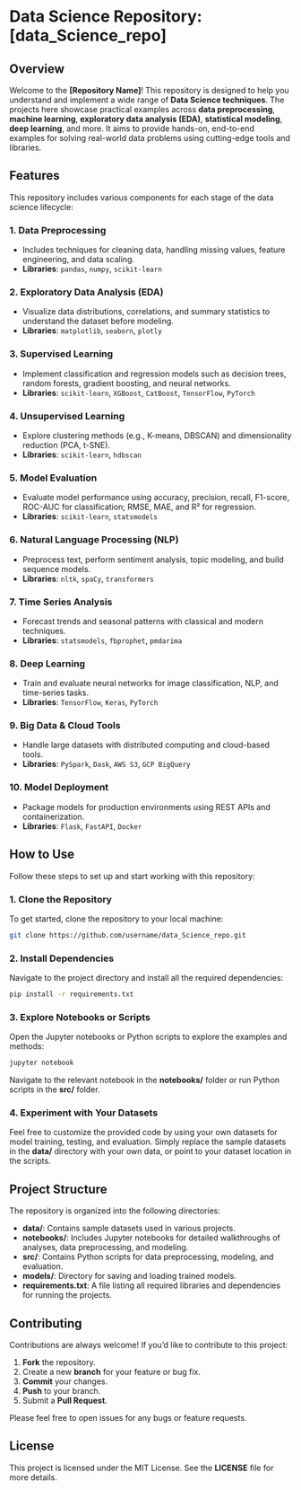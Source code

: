 # Data Science Repository: [data_Science_repo]

## Overview

Welcome to the **[Repository Name]**! This repository is designed to help you understand and implement a wide range of **Data Science techniques**. The projects here showcase practical examples across **data preprocessing**, **machine learning**, **exploratory data analysis (EDA)**, **statistical modeling**, **deep learning**, and more. It aims to provide hands-on, end-to-end examples for solving real-world data problems using cutting-edge tools and libraries.

## Features

This repository includes various components for each stage of the data science lifecycle:

### 1. **Data Preprocessing**  
   - Includes techniques for cleaning data, handling missing values, feature engineering, and data scaling.
   - **Libraries**: `pandas`, `numpy`, `scikit-learn`
   
### 2. **Exploratory Data Analysis (EDA)**  
   - Visualize data distributions, correlations, and summary statistics to understand the dataset before modeling.
   - **Libraries**: `matplotlib`, `seaborn`, `plotly`

### 3. **Supervised Learning**  
   - Implement classification and regression models such as decision trees, random forests, gradient boosting, and neural networks.
   - **Libraries**: `scikit-learn`, `XGBoost`, `CatBoost`, `TensorFlow`, `PyTorch`
   
### 4. **Unsupervised Learning**  
   - Explore clustering methods (e.g., K-means, DBSCAN) and dimensionality reduction (PCA, t-SNE).
   - **Libraries**: `scikit-learn`, `hdbscan`
   
### 5. **Model Evaluation**  
   - Evaluate model performance using accuracy, precision, recall, F1-score, ROC-AUC for classification; RMSE, MAE, and R² for regression.
   - **Libraries**: `scikit-learn`, `statsmodels`

### 6. **Natural Language Processing (NLP)**  
   - Preprocess text, perform sentiment analysis, topic modeling, and build sequence models.
   - **Libraries**: `nltk`, `spaCy`, `transformers`
   
### 7. **Time Series Analysis**  
   - Forecast trends and seasonal patterns with classical and modern techniques.
   - **Libraries**: `statsmodels`, `fbprophet`, `pmdarima`
   
### 8. **Deep Learning**  
   - Train and evaluate neural networks for image classification, NLP, and time-series tasks.
   - **Libraries**: `TensorFlow`, `Keras`, `PyTorch`
   
### 9. **Big Data & Cloud Tools**  
   - Handle large datasets with distributed computing and cloud-based tools.
   - **Libraries**: `PySpark`, `Dask`, `AWS S3`, `GCP BigQuery`
   
### 10. **Model Deployment**  
   - Package models for production environments using REST APIs and containerization.
   - **Libraries**: `Flask`, `FastAPI`, `Docker`

## How to Use

Follow these steps to set up and start working with this repository:

### 1. Clone the Repository

To get started, clone the repository to your local machine:

```bash
git clone https://github.com/username/data_Science_repo.git
```

### 2. Install Dependencies

Navigate to the project directory and install all the required dependencies:

```bash
pip install -r requirements.txt
```

### 3. Explore Notebooks or Scripts

Open the Jupyter notebooks or Python scripts to explore the examples and methods:

```bash
jupyter notebook
```

Navigate to the relevant notebook in the **notebooks/** folder or run Python scripts in the **src/** folder.

### 4. Experiment with Your Datasets

Feel free to customize the provided code by using your own datasets for model training, testing, and evaluation. Simply replace the sample datasets in the **data/** directory with your own data, or point to your dataset location in the scripts.

## Project Structure

The repository is organized into the following directories:

- **data/**: Contains sample datasets used in various projects.
- **notebooks/**: Includes Jupyter notebooks for detailed walkthroughs of analyses, data preprocessing, and modeling.
- **src/**: Contains Python scripts for data preprocessing, modeling, and evaluation.
- **models/**: Directory for saving and loading trained models.
- **requirements.txt**: A file listing all required libraries and dependencies for running the projects.
  
## Contributing

Contributions are always welcome! If you’d like to contribute to this project:

1. **Fork** the repository.
2. Create a new **branch** for your feature or bug fix.
3. **Commit** your changes.
4. **Push** to your branch.
5. Submit a **Pull Request**.

Please feel free to open issues for any bugs or feature requests.

## License

This project is licensed under the MIT License. See the **LICENSE** file for more details.
